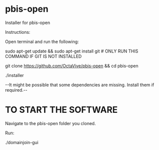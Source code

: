 # pbis-open

Installer for pbis-open

Instructions:

Open terminal and run the following:

sudo apt-get update && sudo apt-get install git # ONLY RUN THIS COMMAND IF GIT IS NOT INSTALLED

git clone https://github.com/OctaVive/pbis-open && cd pbis-open



./installer

--It might be possible that some dependencies are missing. Install them if required.--


# TO START THE SOFTWARE

Navigate to the pbis-open folder you cloned.

Run:

./domainjoin-gui

